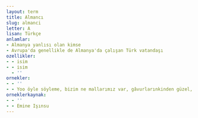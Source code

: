 ```yaml
---
layout: term
title: Almancı
slug: almanci
letter: A
lisan: Türkçe
anlamlar:
- Almanya yanlısı olan kimse
- Avrupa'da genellikle de Almanya'da çalışan Türk vatandaşı
ozellikler:
- - isim
- - isim
  - ''
ornekler:
- - ''
- - Yoo öyle söyleme, bizim ne mallarımız var, gâvurlarınkinden güzel, şu Almancıya gittim de...
orneklerkaynak:
- - ''
- - Emine Işınsu
---
```

